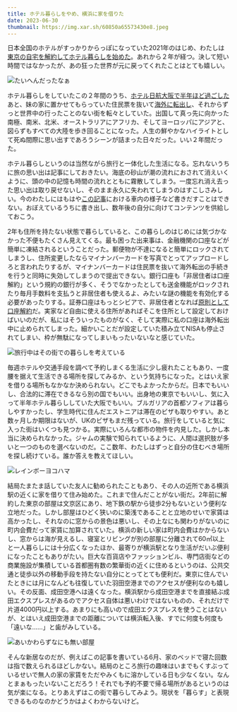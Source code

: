 ```yaml
---
title: ホテル暮らしをやめ、横浜に家を借りた
date: 2023-06-30
thumbnail: https://img.xar.sh/60850a65573430e8.jpeg
---
```


日本全国のホテルがすっかりからっぽになっていた2021年のはじめ、わたしは[東京の自宅を解約してホテル暮らしを始めた](/post/1617891252)。あれから２年が経つ。決して短い時間ではなかったが、あの狂った世界が元に戻ってくれたことはとても嬉しい。

![たいへんだったなぁ](https://img.xar.sh/f71013a2f78f454a.jpeg)

ホテル暮らしをしていたこの２年間のうち、[ホテル日航大阪で半年ほど過ごした](/post/1619977964)あと、妹の家に置かせてもらっていた住民票を抜いて[海外に転出し](/post/1638860126/)、それからずっと世界中の行ったことのない街を転々としていた。出国して真っ先に向かった南極、南米、北米、オーストラリアにアフリカ、そしてヨーロッパにアジアと、図らずもすべての大陸を歩き回ることになった。人生の鮮やかなハイライトとして死ぬ間際に思い出すであろうシーンが詰まった日々だった。いい２年間だった。

ホテル暮らしというのは当然ながら旅行と一体化した生活になる。忘れないうちに旅の思い出は記事にしておきたい。海底の砂山が潮の流れにおされて消えいくように、頭の中の記憶も時間の流れとともに霧散してしまう。一度忘れ消え去った思い出は取り戻せないし、そのまま永久に失われてしまうのはすこしさみしい。今のわたしにはもはや[この記事](/post/1492932962)における車内の様子など書きだすことはできない。おぼえているうちに書き出し、数年後の自分に向けてコンテンツを供給しておこう。

2年も住所を持たない状態で暮らしていると、この暮らしのはじめには気づかなかった不便もたくさん見えてくる。最も困った出来事は、金融機関の口座などが簡単に凍結されるということだった。郵便物が不達になると簡単にロックされてしまうし、住所変更したならマイナンバーカードを写真でとってアップロードしろと言われたりするが、マイナンバーカードは住民票を抜いて海外転出の手続きを行うと同時に失効してしまうので提出できない。銀行口座も「非居住者は口座解約」という規約の銀行が多く、そうでなかったとしても送金機能がロックされたり毎月手数料を支払うと非居住者も使えるよ、みたいな謎の機能を有効化する必要があったりする。証券口座はもっとシビアで、非居住者となれば[原則として口座解約](https://hoken-room.jp/money-life/12623)だ。実家など自由に使える住所があればそこを住所として設定しておけばいいのだが、私にはそういったものがなく、そして実際に私の口座は海外転出中に止められてしまった。細かいことだが設定していた積み立てNISAも停止されてしまい、枠が無駄になってしまいもったいないなと感じていた。

![旅行中はその街での暮らしを考えている](https://img.xar.sh/5f065c3aa7edb9a3.jpeg)

毎週ホテルや交通手段を調べて予約しまくる生活に少し疲れたこともあり、一度腰を据えて生活できる場所を探してみるか、という気持ちになった。とはいえ家を借りる場所もなかなか決められない。どこでもよかったからだ。日本でもいいし、合法的に滞在できるなら別の国でもいい。出身地の東京でもいいし、気に入って半年ホテル暮らししていた大阪でもいい。ブルガリアの首都ソフィアは暮らしやすかったし、学生時代に住んだエストニアは滞在のビザも取りやすい。あと数ヶ月しか期限はないが、UKのビザもまだ残っている。旅行をしていると気に入った街はいくつも見つかる。実際にいろんな都市の物件を内見した。しかし本当に決められなかった。ジャムの実験で知られているように、人間は選択肢が多いと一つのものを選べないのだ。ここ数年、わたしはずっと自分の住むべき場所を探し続けている。誰か答えを教えてほしい。

![レインボーヨコハマ](https://img.xar.sh/60850a65573430e8.jpeg)

結局たまたま話していた友人に勧められたこともあり、その人の近所である横浜駅の近くに家を借りて住み始めた。これまで住んだことがない街だ。2年前に解約した東京の部屋は文京区にあり、地下鉄の駅から徒歩2分もないという便利な立地だった。しかし部屋はひどく狭いのに築浅であることと立地のせいで家賃は高かったし、それなのに窓からの景色は悪いし、その上なにも関わりがないのに町内会費だって家賃に加算されていた。横浜の新しい家は町内会費はかからないし、窓からは海が見えるし、寝室とリビングが別の部屋に分離されて60㎡以上と一人暮らしには十分広くなったほか、最寄りが横浜駅となり生活がだいぶ便利になったこともありがたい。巨大な百貨店やファッションビル、専門店街などの商業施設が集積している首都圏有数の繁華街の近くに住めるというのは、公共交通と徒歩以外の移動手段を持たない自分にとってとても便利だ。東京に住んでいたときには月になんども往復していた羽田空港までのアクセスが便利なのも嬉しい。その反面、成田空港へは遠くなった。横浜駅から成田空港までを直接結ぶ成田エクスプレスがあるのでアクセス自体は悪いわけではないものの、それだけで片道4000円以上する。あまりにも高いので成田エクスプレスを使うことはないが、とはいえ成田空港までの距離については横浜転入後、すでに何度も何度も「遠いな……」と歯がみしている。

![あいかわらずなにも無い部屋](https://img.xar.sh/cbb1f597003e1e1e.jpeg)

そんな新居なのだが、例えばこの記事を書いている6月、家のベッドで寝た回数は指で数えられるほどしかない。結局のところ旅行の趣味はいまでもくすぶっているせいで無人の家の家賃をただやみくもに溶かしている日も少なくない。なんとまぁもったいないことだろう！それでも予約不要で帰る場所があるというのは気が楽になる。とりあえずはこの街で暮らしてみよう。現状を「暮らす」と表現できるものなのかどうかはよくわからないけど。
